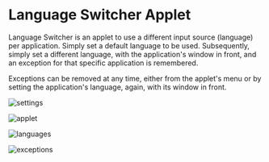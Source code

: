 # Language Switcher Applet

Language Switcher is an applet to use a different input source (language) per application. Simply set a default language to be used. Subsequently, simply set a different language, with the application's window in front, and an exception for that specific application is remembered.

Exceptions can be removed at any time, either from the applet's menu or by setting the application's language, again, with its window in front.

![settings](https://github.com/UbuntuBudgie/budgie-extras/blob/master/budgie-langswitcher/settings.png)

![applet](https://github.com/UbuntuBudgie/budgie-extras/blob/master/budgie-langswitcher/applet.png)

![languages](https://github.com/UbuntuBudgie/budgie-extras/blob/master/budgie-langswitcher/languages.png)

![exceptions](https://github.com/UbuntuBudgie/budgie-extras/blob/master/budgie-langswitcher/exceptions.png)


